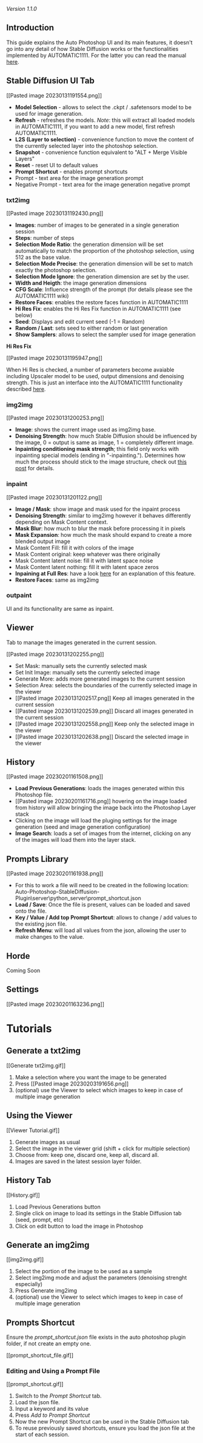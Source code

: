 
*Version 1.1.0*

## Introduction

This guide explains the Auto Photoshop UI and its main features, it doesn't go into any detail of how Stable Diffusion works or the functionalities implemented by AUTOMATIC1111. For the latter you can read the manual [here](https://github.com/AUTOMATIC1111/stable-diffusion-webui/wiki/Features).

## Stable Diffusion UI Tab

[[Pasted image 20230131191554.png]]

- **Model Selection** - allows to select the .ckpt / .safetensors model to be used for image generation.
- **Refresh** - refreshes the models. *Note*: this will extract all loaded models in AUTOMATIC1111, if you want to add a new model, first refresh AUTOMATIC1111.
- **L2S (Layer to selection)** - convenience function to move the content of the currently selected layer into the photoshop selection.
- **Snapshot** - convenience function equivalent to "ALT + Merge Visible Layers"
- **Reset** - reset UI to default values
- **Prompt Shortcut** - enables prompt shortcuts
- Prompt - text area for the image generation prompt
- Negative Prompt - text area for the image generation negative prompt

### txt2img

[[Pasted image 20230131192430.png]]

- **Images**: number of images to be generated in a single generation session
- **Steps**: number of steps
- **Selection Mode Ratio**: the generation dimension will be set automatically to match the proportion of the photoshop selection, using 512 as the base value.
- **Selection Mode Precise**: the generation dimension will be set to match exactly the photoshop selection.
- **Selection Mode Ignore**: the generation dimension are set by the user.
- **Width and Heigth**: the image generation dimensions
- **CFG Scale**: Influence strength of the prompt (for details please see the  AUTOMATIC1111 wiki)
- **Restore Faces**: enables the restore faces function in AUTOMATIC1111
- **Hi Res Fix**: enables the Hi Res Fix function in AUTOMATIC1111 (see below)
- **Seed**: Displays and edit current seed (-1 = Random)
- **Random / Last**: sets seed to either random or last generation
- **Show Samplers**: allows to select the sampler used for image generation

**Hi Res Fix**

[[Pasted image 20230131195947.png]]

When Hi Res is checked, a number of parameters become avaiable including Upscaler model to be used, output dimensions and denoising strength. This is just an interface into the AUTOMATIC1111 functionality described [here](https://github.com/AUTOMATIC1111/stable-diffusion-webui/wiki/Features#hires-fix).

### img2img

[[Pasted image 20230131200253.png]]

- **Image**: shows the current image used as img2img base.
- **Denoising Strength**: how much Stable Diffusion should be influenced by the image, 0 = output is same as image, 1 = completely different image.
- **Inpainting conditioning mask strength**; this field only works with inpainting special models (ending in "-inpainting."). Determines how much the process should stick to the image structure, check out [this post](https://www.reddit.com/r/StableDiffusion/comments/yi46px/new_hidden_img2img_feature_conditioning_mask/) for details.

### inpaint

[[Pasted image 20230131201122.png]]

- **Image / Mask**: show image and mask used for the inpaint process
- **Denoising Strength**: similar to img2img however it behaves differently depending on Mask Content context.
- **Mask Blur**: how much to blur the mask before processing it in pixels
- **Mask Expansion**: how much the mask should expand to create a more blended output image
- Mask Content Fill: fill it with colors of the image
- Mask Content original: keep whatever was there originally
- Mask Content latent noise: fill it with latent space noise
- Mask Content latent nothing: fill it with latent space zeros
- **Inpaining at Full Res**: have a look [here](https://github.com/AUTOMATIC1111/stable-diffusion-webui/discussions/4637) for an explanation of this feature.
- **Restore Faces**: same as img2img

### outpaint

UI and its functionality are same as inpaint.







## Viewer

Tab to manage the images generated in the current session.

[[Pasted image 20230131202255.png]]

- Set Mask: manually sets the currently selected mask
- Set Init Image: manually sets the currently selected image
- Generate More: adds more generated images to the current session
- Selection Area: selects the boundaries of the currently selected image in the viewer
- [[Pasted image 20230131202517.png]] Keep all images generated in the current session
- [[Pasted image 20230131202539.png]] Discard all images generated in the current session
- [[Pasted image 20230131202558.png]] Keep only the selected image in the viewer
- [[Pasted image 20230131202638.png]] Discard the selected image in the viewer

## History

[[Pasted image 20230201161508.png]]

- **Load Previous Generations**: loads the images generated within this Photoshop file.
- [[Pasted image 20230201161716.png]] hovering on the image loaded from history will allow bringing the image back into the Photoshop Layer stack
- Clicking on the image will load the pluging settings for the image generation (seed and image generation configuration)
- **Image Search**: loads a set of images from the internet, clicking on any of the images will load them into the layer stack.

## Prompts Library

[[Pasted image 20230201161938.png]]

- For this to work a file will need to be created in the following location: Auto-Photoshop-StableDiffusion-Plugin\\server\\python_server\\prompt_shortcut.json
- **Load / Save**: Once the file is present, values can be loaded and saved onto the file.
- **Key / Value / Add top Prompt Shortcut**: allows to change / add values to the existing json file.
- **Refresh Menu**: will load all values from the json, allowing the user to make changes to the value.

## Horde

Coming Soon

## Settings 

[[Pasted image 20230201163236.png]]

# Tutorials

## Generate a txt2img

[[Generate txt2img.gif]]

1. Make a selection where you want the image to be generated
2. Press [[Pasted image 20230203191656.png]]
3. (optional) use the Viewer to select which images to keep in case of multiple image generation

## Using the Viewer

[[Viewer Tutorial.gif]]
1. Generate images as usual
2. Select the image in the viewer grid (shift + click for multiple selection)
3. Choose from: keep one, discard one, keep all, discard all.
4. Images are saved in the latest session layer folder.

## History Tab

[[History.gif]]

1. Load Previous Generations button
2. Single click on image to load its settings in the Stable Diffusion tab (seed, prompt, etc)
3. Click on edit button to load the image in Photoshop

## Generate an img2img

[[img2img.gif]]

1. Select the portion of the image to be used as a sample
2. Select img2img mode and adjust the parameters (denoising strenght especially)
3. Press Generate img2img
4. (optional) use the Viewer to select which images to keep in case of multiple image generation

## Prompts Shortcut

Ensure the *prompt_shortcut.json* file exists in the auto photoshop plugin folder, if not create an empty one.

[[prompt_shortcut_file.gif]]


### Editing and Using a Prompt File
[[prompt_shortcut.gif]]


1. Switch to the *Prompt Shortcut* tab.
2. Load the json file.
3. Input a keyword and its value
4. Press *Add to Prompt Shortcut*
5. Now the new Prompt Shortcut can be used in the Stable Diffusion tab
6. To reuse previously saved shortcuts, ensure you load the json file at the start of each session.